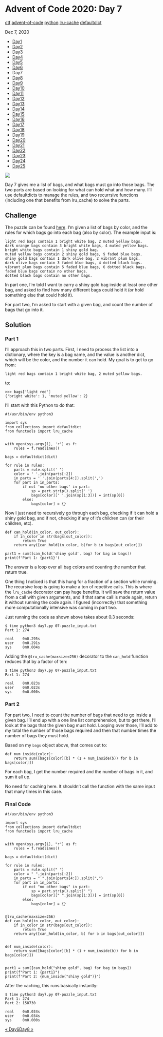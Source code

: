 # Advent of Code 2020: Day 7

[ctf](/tags#ctf ) [advent-of-code](/tags#advent-of-code )
[python](/tags#python ) [lru-cache](/tags#lru-cache )
[defaultdict](/tags#defaultdict )  
  
Dec 7, 2020

  * [Day1](/adventofcode2020/1)
  * [Day2](/adventofcode2020/2)
  * [Day3](/adventofcode2020/3)
  * [Day4](/adventofcode2020/4)
  * [Day5](/adventofcode2020/5)
  * [Day6](/adventofcode2020/6)
  * Day7
  * [Day8](/adventofcode2020/8)
  * [Day9](/adventofcode2020/9)
  * [Day10](/adventofcode2020/10)
  * [Day11](/adventofcode2020/11)
  * [Day12](/adventofcode2020/12)
  * [Day13](/adventofcode2020/13)
  * [Day14](/adventofcode2020/14)
  * [Day15](/adventofcode2020/15)
  * [Day16](/adventofcode2020/16)
  * [Day17](/adventofcode2020/17)
  * [Day18](/adventofcode2020/18)
  * [Day19](/adventofcode2020/19)
  * [Day20](/adventofcode2020/20)
  * [Day21](/adventofcode2020/21)
  * [Day22](/adventofcode2020/22)
  * [Day23](/adventofcode2020/23)
  * [Day24](/adventofcode2020/24)
  * [Day25](/adventofcode2020/25)

![](https://0xdfimages.gitlab.io/img/aoc2020-7-cover.png)

Day 7 gives me a list of bags, and what bags must go into those bags. The two
parts are based on looking for what can hold what and how many. I’ll use
defaultdicts to manage the rules, and two recurrsive functions (including one
that benefits from lru_cache) to solve the parts.

## Challenge

The puzzle can be found [here](https://adventofcode.com/2020/day/7). I’m given
a list of bags by color, and the rules for which bags go into each bag (also
by color). The example input is:

    
    
    light red bags contain 1 bright white bag, 2 muted yellow bags.
    dark orange bags contain 3 bright white bags, 4 muted yellow bags.
    bright white bags contain 1 shiny gold bag.
    muted yellow bags contain 2 shiny gold bags, 9 faded blue bags.
    shiny gold bags contain 1 dark olive bag, 2 vibrant plum bags.
    dark olive bags contain 3 faded blue bags, 4 dotted black bags.
    vibrant plum bags contain 5 faded blue bags, 6 dotted black bags.
    faded blue bags contain no other bags.
    dotted black bags contain no other bags.
    

In part one, I’m told I want to carry a shiny gold bag inside at least one
other bag, and asked to find how many different bags could hold it (or hold
something else that could hold it).

For part two, I’m asked to start with a given bag, and count the number of
bags that go into it.

## Solution

### Part 1

I’ll approach this in two parts. First, I need to process the list into a
dictionary, where the key is a bag name, and the value is another dict, which
will be the color, and the number it can hold. My goal is to get to go from:

    
    
    light red bags contain 1 bright white bag, 2 muted yellow bags.
    

to:

    
    
    >>> bags['light red']
    {'bright white': 1, 'muted yellow': 2}
    

I’ll start with this Python to do that:

    
    
    #!/usr/bin/env python3
    
    import sys
    from collections import defaultdict
    from functools import lru_cache
    
    
    with open(sys.argv[1], 'r') as f:
        rules = f.readlines()
    
    bags = defaultdict(dict)
    
    for rule in rules:
        parts = rule.split(' ')
        color = ' '.join(parts[:2])
        in_parts = ' '.join(parts[4:]).split(',')
        for part in in_parts:
            if not 'no other bags' in part:
                sp = part.strip().split(' ')
                bags[color][' '.join(sp[1:3])] = int(sp[0])
            else:
                bags[color] = {}
    

Now I just need to recursively go through each bag, checking if it can hold a
shiny gold bag, and if not, checking if any of it’s children can (or their
children, etc).

    
    
    def can_hold(in_color, out_color):
        if in_color in str(bags[out_color]):
            return True
        return any([can_hold(in_color, b)for b in bags[out_color]])
    
    part1 = sum([can_hold('shiny gold', bag) for bag in bags])
    print(f'Part 1: {part1}')
    

The answer is a loop over all bag colors and counting the number that return
true.

One thing I noticed is that this hung for a fraction of a section while
running. The recursive loop is going to make a ton of repetitve calls. This is
where the `lru_cache` decorator can pay huge benefits. It will save the return
value from a call with given arguments, and if that same call is made again,
return it without running the code again. I figured (incorrectly) that
something more computationally intensive was coming in part two.

Just running the code as shown above takes about 0.3 seconds:

    
    
    $ time python3 day7.py 07-puzzle_input.txt 
    Part 1: 274
    
    real    0m0.295s
    user    0m0.291s
    sys     0m0.004s
    

Adding the `@lru_cache(maxsize=256)` decorator to the `can_hold` function
reduces that by a factor of ten:

    
    
    $ time python3 day7.py 07-puzzle_input.txt 
    Part 1: 274
    
    real    0m0.023s
    user    0m0.023s
    sys     0m0.000s
    

### Part 2

For part two, I need to count the number of bags that need to go inside a
given bag. I’ll end up with a one line list comprehension, but to get there,
I’ll look at the bags that the given bag must hold. Looping over those, I’ll
add to my total the number of those bags required and then that number times
the number of bags they must hold.

Based on my `bags` object above, that comes out to:

    
    
    def num_inside(color):
        return sum([bags[color][b] * (1 + num_inside(b)) for b in bags[color]])
    

For each bag, I get the number required and the number of bags in it, and sum
it all up.

No need for caching here. It shouldn’t call the function with the same input
that many times in this case.

### Final Code

    
    
    #!/usr/bin/env python3
    
    import sys
    from collections import defaultdict
    from functools import lru_cache
    
    
    with open(sys.argv[1], "r") as f:
        rules = f.readlines()
    
    bags = defaultdict(dict)
    
    for rule in rules:
        parts = rule.split(" ")
        color = " ".join(parts[:2])
        in_parts = " ".join(parts[4:]).split(",")
        for part in in_parts:
            if not "no other bags" in part:
                sp = part.strip().split(" ")
                bags[color][" ".join(sp[1:3])] = int(sp[0])
            else:
                bags[color] = {}
    
    
    @lru_cache(maxsize=256)
    def can_hold(in_color, out_color):
        if in_color in str(bags[out_color]):
            return True
        return any([can_hold(in_color, b) for b in bags[out_color]])
    
    
    def num_inside(color):
        return sum([bags[color][b] * (1 + num_inside(b)) for b in bags[color]])
    
    
    part1 = sum([can_hold("shiny gold", bag) for bag in bags])
    print(f"Part 1: {part1}")
    print(f'Part 2: {num_inside("shiny gold")}')
    

After the caching, this runs basically instantly:

    
    
    $ time python3 day7.py 07-puzzle_input.txt
    Part 1: 274
    Part 2: 158730
    
    real    0m0.034s
    user    0m0.034s
    sys     0m0.000s
    

[« Day6](/adventofcode2020/6)[Day8 »](/adventofcode2020/8)

[](/adventofcode2020/7)

